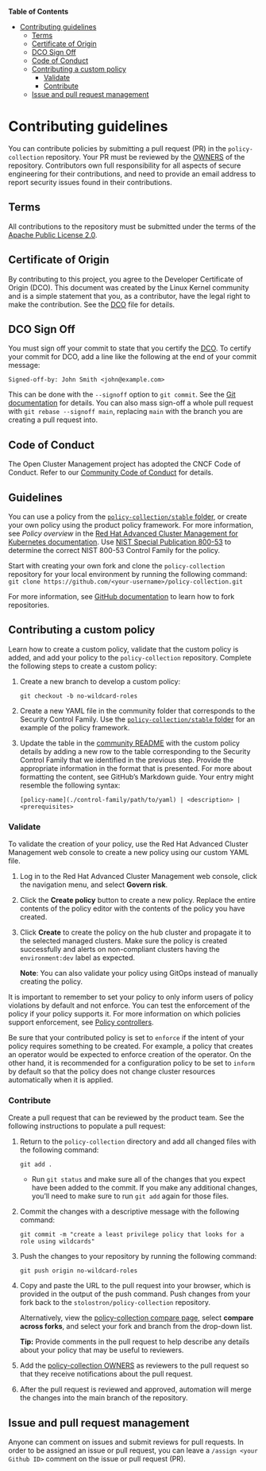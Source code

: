 **Table of Contents**

- [Contributing guidelines](#contributing-guidelines)
    - [Terms](#terms)
    - [Certificate of Origin](#certificate-of-origin)
    - [DCO Sign Off](#dco-sign-off)
    - [Code of Conduct](#code-of-conduct)
    - [Contributing a custom policy](#contributing-a-custom-policy)
      - [Validate](#validate)
      - [Contribute](#contribute)
    - [Issue and pull request management](#issue-and-pull-request-management)

# Contributing guidelines

You can contribute policies by submitting a pull request (PR) in the `policy-collection` repository. Your PR must be reviewed by the [OWNERS](OWNERS) of the repository. Contributors own full responsibility for all aspects of secure engineering for their contributions, and need to provide an email address to report security issues found in their contributions.

## Terms

All contributions to the repository must be submitted under the terms of the [Apache Public License 2.0](https://www.apache.org/licenses/LICENSE-2.0).

## Certificate of Origin

By contributing to this project, you agree to the Developer Certificate of Origin (DCO). This document was created by the Linux Kernel community and is a simple statement that you, as a contributor, have the legal right to make the contribution. See the [DCO](https://github.com/open-cluster-management-io/community/blob/main/DCO) file for details.

## DCO Sign Off

You must sign off your commit to state that you certify the [DCO](https://github.com/open-cluster-management-io/community/blob/main/DCO). To certify your commit for DCO, add a line like the following at the end of your commit message:

```
Signed-off-by: John Smith <john@example.com>
```

This can be done with the `--signoff` option to `git commit`. See the [Git documentation](https://git-scm.com/docs/git-commit#Documentation/git-commit.txt--s) for details. You can also mass sign-off a whole pull request with `git rebase --signoff main`, replacing `main` with the branch you are creating a pull request into.

## Code of Conduct

The Open Cluster Management project has adopted the CNCF Code of Conduct. Refer to our [Community Code of Conduct](https://github.com/open-cluster-management-io/community/blob/main/CODE_OF_CONDUCT.md) for details.

## Guidelines

You can use a policy from the [`policy-collection/stable` folder](https://github.com/stolostron/policy-collection/tree/main/stable), or create your own policy using the product policy framework. For more information, see _Policy overview_ in the [Red Hat Advanced Cluster Management for Kubernetes documentation](https://access.redhat.com/documentation/en-us/red_hat_advanced_cluster_management_for_kubernetes/2.6/html/governance/governance#policy-overview). Use [NIST Special Publication 800-53](https://nvd.nist.gov/800-53/Rev4) to determine the correct NIST 800-53 Control Family for the policy.

Start with creating your own fork and clone the `policy-collection` repository for your local environment by running the following command: `git clone https://github.com/<your-username>/policy-collection.git`

For more information, see [GitHub documentation](https://docs.github.com/en/free-pro-team@latest/github/getting-started-with-github/fork-a-repo) to learn how to fork repositories.

## Contributing a custom policy

Learn how to create a custom policy, validate that the custom policy is added, and add your policy to the `policy-collection` repository. Complete the following steps to create a custom policy:

1. Create a new branch to develop a custom policy:
   
   ```
   git checkout -b no-wildcard-roles
   ```

2. Create a new YAML file in the community folder that corresponds to the Security Control Family. Use the [`policy-collection/stable` folder](https://github.com/stolostron/policy-collection/tree/main/stable) for an example of the policy framework.

3. Update the table in the [community README](https://github.com/stolostron/policy-collection/blob/main/community/README.md) with the custom policy details by adding a new row to the table corresponding to the Security Control Family that we identified in the previous step. Provide the appropriate information in the format that is presented. For more about formatting the content, see GitHub’s Markdown guide. Your entry might resemble the following syntax:
  
   ```
   [policy-name](./control-family/path/to/yaml) | <description> | <prerequisites>
   ```
   
### Validate

To validate the creation of your policy, use the Red Hat Advanced Cluster Management web console to create a new policy using our custom YAML file. 

1. Log in to the Red Hat Advanced Cluster Management web console, click the navigation menu, and select **Govern risk**.

2. Click the **Create policy** button to create a new policy. Replace the entire contents of the policy editor with the contents of the policy you have created.

3. Click **Create** to create the policy on the hub cluster and propagate it to the selected managed clusters. Make sure the policy is created successfully and alerts on non-compliant clusters having the `environment:dev` label as expected.

   **Note**: You can also validate your policy using GitOps instead of manually creating the policy.

It is important to remember to set your policy to only inform users of policy violations by default and not enforce. You can test the enforcement of the policy if your policy supports it. For more information on which policies support enforcement, see [Policy controllers](https://access.redhat.com/documentation/en-us/red_hat_advanced_cluster_management_for_kubernetes/2.6/html/security/governance-and-risk#policy-controllers). 

Be sure that your contributed policy is set to `enforce` if the intent of your policy requires something to be created. For example, a policy that creates an operator would be expected to enforce creation of the operator. On the other hand, it is recommended for a configuration policy to be set to `inform` by default so that the policy does not change cluster resources automatically when it is applied.

### Contribute

Create a pull request that can be reviewed by the product team. See the following instructions to populate a pull request: 

1. Return to the `policy-collection` directory and add all changed files with the following command:

   ```
   git add .
   ```

   * Run `git status` and make sure all of the changes that you expect have been added to the commit. If you make any additional changes, you’ll need to make sure to run `git add` again for those files.

2. Commit the changes with a descriptive message with the following command:

   ```
   git commit -m "create a least privilege policy that looks for a role using wildcards"
   ```

3. Push the changes to your repository by running the following command:

   ```
   git push origin no-wildcard-roles
   ```

4. Copy and paste the URL to the pull request into your browser, which is provided in the output of the push command. Push changes from your fork back to the `stolostron/policy-collection` repository.
  
   Alternatively, view the [policy-collection compare page](https://github.com/stolostron/policy-collection/compare), select **compare across forks**, and select your fork and branch from the drop-down list.

   **Tip:** Provide comments in the pull request to help describe any details about your policy that may be useful to reviewers.

5. Add the [policy-collection OWNERS](https://github.com/stolostron/policy-collection/blob/main/OWNERS) as reviewers to the pull request so that they receive notifications about the pull request.

6. After the pull request is reviewed and approved, automation will merge the changes into the main branch of the repository.

## Issue and pull request management

Anyone can comment on issues and submit reviews for pull requests. In order to be assigned an issue or pull request, you can leave a `/assign <your Github ID>` comment on the issue or pull request (PR).

